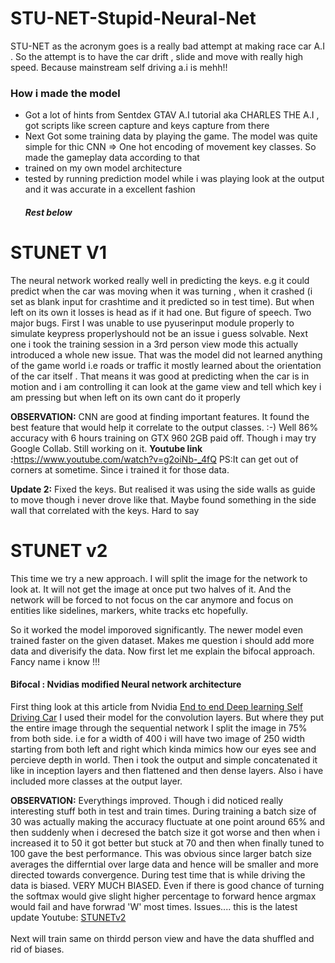 # STU-NET-Stupid-Neural-Net
STU-NET as the acronym goes is a really bad attempt at making race car A.I . So the attempt is to have the car drift , slide and move with really high speed. Because mainstream self driving a.i is mehh!! 

<h3>
  How i made the model
</h3>
<p>
  <ul>
    <li> Got a lot of hints from Sentdex GTAV A.I tutorial aka CHARLES THE A.I , got scripts like screen capture and keys capture from there</li>
    <li>Next Got some training data by playing the game. The model was quite simple for thic CNN => One hot encoding of movement key classes. So made the gameplay data according to that</li>
    <li>trained on my own model architecture</li>
    <li>tested by running prediction model while i was playing look at the output and it was accurate in a excellent fashion</li>
    <h5>Rest below</h5>
  </ul>
</p>

# STUNET V1
The neural network worked really well in predicting the keys. e.g it could predict when the car was moving when it was turning , when it crashed (i set as blank input for crashtime and it predicted so in test time). But when left on its own it losses is head as if it had one. But figure of speech. Two major bugs. First I was unable to use pyuserinput module properly to simulate keypress properlyshould not be an issue i guess solvable. Next one i took the training session in a 3rd person view mode this actually introduced a whole new issue. That was the model did not learned anything of the game world i.e roads or traffic it mostly learned about the orientation of the car itself . That means it was good at predicting when the car is in motion and i am controlling it can look at the game view and tell which key i am pressing but when left on its own cant do it properly

<b>OBSERVATION:</b> CNN are good at finding important features. It found the best feature that would help it correlate to the output classes. :-) Well 86% accuracy with 6 hours training on GTX 960 2GB paid off. Though i may try Google Collab. Still working on it.
<b>Youtube link :</b><a href="https://www.youtube.com/watch?v=g2oiNb-_4fQ">https://www.youtube.com/watch?v=g2oiNb-_4fQ</a>
PS:It can get out of corners at sometime. Since i trained it for those data.

<b>Update 2:</b> Fixed the keys. But realised it was using the side walls as guide to move though i never drove like that. Maybe found something in the side wall that correlated with the keys. Hard to say

# STUNET v2
This time we try a new approach. I will split the image for the network to look at. It will not get the image at once put two halves of it. And the network will be forced to not focus on the car anymore and focus on entities like sidelines, markers, white tracks etc hopefully. 

So it worked the model imporoved significantly. The newer model even trained faster on the given dataset. Makes me question i should add more data and diverisify the data. Now first let me explain the bifocal approach. Fancy name i know !!!

<h4>Bifocal : Nvidias modified Neural network architecture</h4>
First thing look at this article from Nvidia <a href="https://devblogs.nvidia.com/deep-learning-self-driving-cars/">End to end Deep learning Self Driving Car</a> I used their model for the convolution layers. But where they put the entire image through the sequential network I split the image in 75% from both side. i.e for a width of 400 i will have two image of 250 width starting from both left and right which kinda mimics how our eyes see and percieve depth in world. Then i took the output and simple concatenated it like in inception layers and then flattened and then dense layers. Also i have included more classes at the output layer.

<b>OBSERVATION:</b> Everythings improved. Though i did noticed really interesting stuff both in test and train times. During training a batch size of 30 was actually making the accuracy fluctuate at one point around 65% and then suddenly when i decresed the batch size it got worse and then when i increased it to 50 it got better but stuck at 70 and then when finally tuned to 100 gave the best performance. This was obvious since larger batch size averages the differntial over large data and hence will be smaller and more directed towards convergence. During test time that is while driving the data is biased. VERY MUCH BIASED. Even if there is good chance of turning the softmax would give slight higher percentage to forward hence argmax would fail and have forwrad 'W' most times. Issues....
this is the latest update Youtube: <a href="https://youtu.be/WtuLxI6jLPk">STUNETv2</a><br>
<br>
Next will train same on thirdd person view and have the data shuffled and rid of biases.
